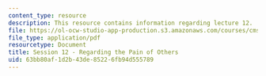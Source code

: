 ```yaml
---
content_type: resource
description: This resource contains information regarding lecture 12.
file: https://ol-ocw-studio-app-production.s3.amazonaws.com/courses/cms-840-at-the-limit-violence-in-contemporary-representation-fall-2013/63bb80af1d2b43de85226fb94d555789_MITCMS_840F13_Session_12.pdf
file_type: application/pdf
resourcetype: Document
title: Session 12 - Regarding the Pain of Others
uid: 63bb80af-1d2b-43de-8522-6fb94d555789
---
```

